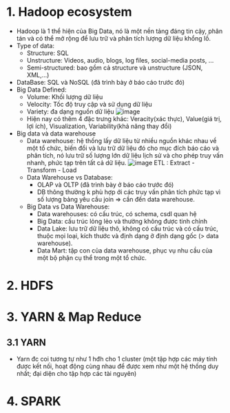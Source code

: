 # 1. Hadoop ecosystem
- Hadoop là 1 thể hiện của Big Data, nó là một nền tảng đáng tin cậy, phân tán và có thể mở rộng để lưu trữ và phân tích lượng dữ liệu khổng lồ.
- Type of data:
  - Structure: SQL
  - Unstructure: Videos, audio, blogs, log files, social-media posts, ...
  - Semi-structured: bao gồm cả structure và unstructure (JSON, XML,...)
- DataBase: SQL và NoSQL (đã trình bày ở báo cáo trước đó)
- Big Data Defined:
  - Volume: Khối lượng dữ liệu
  - Velocity: Tốc độ truy cập và sử dụng dữ liệu
  - Variety: đa dạng nguồn dữ liệu
  ![image](https://github.com/namdeptrai1102/DE_internship/assets/109681639/be57e369-61ed-4a0a-9b2a-032cf4d32fab)
  - Hiện nay có thêm 4 đặc trưng khác: Veracity(xác thực), Value(giá trị, lợi ích), Visualization, Variability(khả năng thay đổi) 
- Big data và data warehouse
  - Data warehouse: hệ thống lấy dữ liệu từ nhiều nguồn khác nhau về một tổ chức, biến đổi và lưu trữ dữ liệu đó cho mục đích báo cáo và phân tích, nó lưu trữ số lượng lớn dữ liệu lịch sử và cho phép truy vấn nhanh, phức tạp trên tất cả dữ liệu.
    ![image](https://github.com/namdeptrai1102/DE_internship/assets/109681639/5cccc5ef-cbaf-4ef6-bd33-14f2ec1c671e)
    ETL : Extract - Transform - Load
  - Data Warehouse vs Database:
    - OLAP và OLTP (đã trình bày ở báo cáo trước đó)
    - DB thông thường k phù hợp ới các truy vấn phân tích phức tạp vì số lượng bảng yêu cầu join => cần đến data warehouse.
  - Big Data vs Data Warehouse:
    - Data warehouses: có cấu trúc, có schema, csdl quan hệ
    - Big Data: cấu trúc lỏng lẻo và thường không được tinh chỉnh
    - Data Lake: lưu trữ dữ liệu thô, không có cấu trúc và có cấu trúc, thuộc mọi loại, kích thước và định dạng ở định dạng gốc (> data warehouse).
    - Data Mart: tập con của data warehouse, phục vụ nhu cầu của một bộ phận cụ thể trong một tổ chức.
# 2. HDFS
# 3. YARN & Map Reduce
## 3.1 YARN 
- Yarn đc coi tương tự như 1 hđh cho 1 cluster (một tập hợp các máy tính được kết nối, hoạt động cùng nhau để được xem như một hệ thống duy nhất; đại diện cho tập hợp các tài nguyên)
# 4. SPARK
